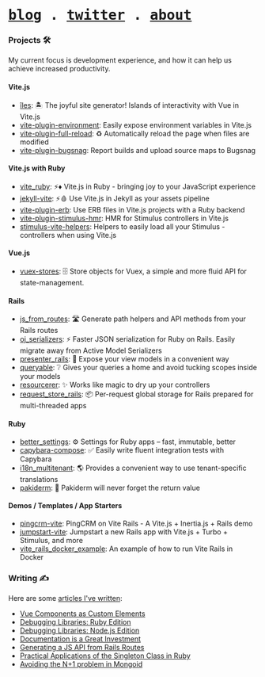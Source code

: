 [blog]: https://maximomussini.com/posts/
[resume]: https://maximomussini.com/resume
[little gems]: https://maximomussini.com/projects
[maps]: https://www.google.com/maps/place/Colonia+del+Sacramento,+Uruguay
[twitter]: https://twitter.com/MaximoMussini
[SoundCloud]: https://soundcloud.com/maximomussini
[my YouTube channel]: https://www.youtube.com/c/maximomussini
[Vite Ruby]: https://github.com/ElMassimo/vite_ruby

<h1>
  <samp>
    <a href="https://maximomussini.com">blog</a> .
    <a href="https://twitter.com/MaximoMussini">twitter</a> .
    <a href="https://maximomussini.com/about">about</a> 
  </samp>
</h1>

### Projects 🛠

My current focus is development experience, and how it can help us achieve increased productivity.

#### Vite.js
- [îles](https://github.com/ElMassimo/iles): 🏝 The joyful site generator! Islands of interactivity with Vue in Vite.js
- [vite-plugin-environment](https://github.com/ElMassimo/vite-plugin-environment): Easily expose environment variables in Vite.js
- [vite-plugin-full-reload](https://github.com/ElMassimo/vite-plugin-full-reload): ♻️ Automatically reload the page when files are modified
- [vite-plugin-bugsnag](https://github.com/ElMassimo/vite-plugin-bugsnag): Report builds and upload source maps to Bugsnag

#### Vite.js with Ruby

- [vite_ruby](https://github.com/ElMassimo/vite_ruby): ⚡️♦️ Vite.js in Ruby - bringing joy to your JavaScript experience
- [jekyll-vite](https://github.com/ElMassimo/jekyll-vite): ⚡️🩸 Use Vite.js in Jekyll as your assets pipeline
- [vite-plugin-erb](https://github.com/ElMassimo/vite-plugin-erb): Use ERB files in Vite.js projects with a Ruby backend
- [vite-plugin-stimulus-hmr](https://github.com/ElMassimo/vite-plugin-stimulus-hmr): HMR for Stimulus controllers in Vite.js
- [stimulus-vite-helpers](https://github.com/ElMassimo/stimulus-vite-helpers): Helpers to easily load all your Stimulus - controllers when using Vite.js

#### Vue.js

- [vuex-stores](https://github.com/ElMassimo/vuex-stores): 🗄 Store objects for Vuex, a simple and more fluid API for state-management.

#### Rails

- [js_from_routes](https://github.com/ElMassimo/js_from_routes): 🛣️ Generate path helpers and API methods from your Rails routes
- [oj_serializers](https://github.com/ElMassimo/oj_serializers): ⚡️ Faster JSON serialization for Ruby on Rails. Easily migrate away from Active Model Serializers
- [presenter_rails](https://github.com/ElMassimo/presenter_rails): 🔭 Expose your view models in a convenient way
- [queryable](https://github.com/ElMassimo/queryable): ❔ Gives your queries a home and avoid tucking scopes inside your models
- [resourcerer](https://github.com/ElMassimo/resourcerer): ✨ Works like magic to dry up your controllers
- [request_store_rails](https://github.com/ElMassimo/request_store_rails): 📦 Per-request global storage for Rails prepared for multi-threaded apps

#### Ruby

- [better_settings](https://github.com/ElMassimo/better_settings): ⚙ Settings for Ruby apps – fast, immutable, better
- [capybara-compose](https://github.com/ElMassimo/capybara-compose): ✅ Easily write fluent integration tests with Capybara
- [i18n_multitenant](https://github.com/ElMassimo/i18n_multitenant): 🌎 Provides a convenient way to use tenant-specific translations
- [pakiderm](https://github.com/ElMassimo/pakiderm): 🐘 Pakiderm will never forget the return value


#### Demos / Templates / App Starters

- [pingcrm-vite](https://github.com/ElMassimo/pingcrm-vite): PingCRM on Vite Rails - A Vite.js + Inertia.js + Rails demo
- [jumpstart-vite](https://github.com/ElMassimo/jumpstart-vite): Jumpstart a new Rails app with Vite.js + Turbo + Stimulus, and more
- [vite_rails_docker_example](https://github.com/ElMassimo/vite_rails_docker_example): An example of how to run Vite Rails in Docker


### Writing ✍️

Here are some [articles I've written][blog]:

- [Vue Components as Custom Elements](https://maximomussini.com/posts/vue-custom-elements/)
- [Debugging Libraries: Ruby Edition](https://maximomussini.com/posts/debugging-ruby-libraries/)
- [Debugging Libraries: Node.js Edition](https://maximomussini.com/posts/debugging-javascript-libraries/)
- [Documentation is a Great Investment](https://maximomussini.com/posts/documentation-is-a-great-investment/)
- [Generating a JS API from Rails Routes](https://maximomussini.com/posts/js-from-routes/)
- [Practical Applications of the Singleton Class in Ruby](https://maximomussini.com/posts/practical-applications-of-the-singleton-class/)
- [Avoiding the N+1 problem in Mongoid](https://maximomussini.com/posts/mongoid-n+1/)

